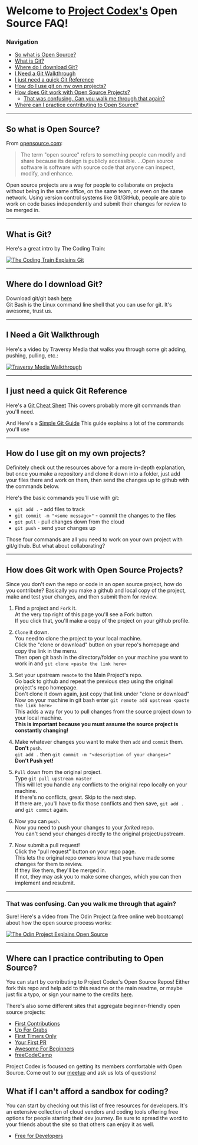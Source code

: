 # Welcome to [Project Codex's][1] Open Source FAQ!
[1]: https://github.com/ProjectCodex

### Navigation
  - [So what is Open Source?](#so-what-is-open-source)
  - [What is Git?](#what-is-git)
  - [Where do I download Git?](#where-do-i-download-git)
  - [I Need a Git Walkthrough](#i-need-a-git-walkthrough)
  - [I just need a quick Git Reference](#i-just-need-a-quick-git-reference)
  - [How do I use git on my own projects?](#how-do-i-use-git-on-my-own-projects)
  - [How does Git work with Open Source Projects?](#how-does-git-work-with-open-source-projects)
    - [That was confusing. Can you walk me through that again?](#that-was-confusing-can-you-walk-me-through-that-again)
  - [Where can I practice contributing to Open Source?](#where-can-i-practice-contributing-to-open-source)
---
## So what is Open Source?

From [opensource.com](https://opensource.com/resources/what-open-source):
>The term "open source" refers to something people can modify and share because its design is publicly accessible.
>...Open source software is software with source code that anyone can inspect, modify, and enhance.

Open source projects are a way for people to collaborate on projects without being in the same office, on the same team, or even on the same network. Using version control systems like Git/GitHub, people are able to work on code bases independently and submit their changes for review to be merged in.  

---
## What is Git?

Here's a great intro by The Coding Train: 

[![The Coding Train Explains Git](https://img.youtube.com/vi/BCQHnlnPusY/0.jpg)](https://youtu.be/BCQHnlnPusY)  

---
## Where do I download Git?

Download git/git bash [here](https://git-scm.com/downloads)  
Git Bash is the Linux command line shell that you can use for git. It's awesome, trust us.

---
## I Need a Git Walkthrough

Here's a video by Traversy Media that walks you through some git adding, pushing, pulling, etc.:

[![Traversy Media Walkthrough](https://img.youtube.com/vi/SWYqp7iY_Tc/0.jpg)](https://youtu.be/SWYqp7iY_Tc)

---
## I just need a quick Git Reference

Here's a [Git Cheat Sheet](http://jonas.nitro.dk/git/quick-reference.html)
This covers probably more git commands than you'll need.

And Here's a [Simple Git Guide](http://rogerdudler.github.io/git-guide/)
This guide explains a lot of the commands you'll use 

---
## How do I use git on my own projects?

Definitely check out the resources above for a more in-depth explanation, but once you make a repository and clone it down into a folder, 
just add your files there and work on them, then send the changes up to github with the commands below.

Here's the basic commands you'll use with git:
* `git add .` - add files to track
* `git commit -m "<some message>"` - commit the changes to the files
* `git pull` - pull changes down from the cloud
* `git push` - send your changes up

Those four commands are all you need to work on your own project with git/github. But what about collaborating?

---
## How does Git work with Open Source Projects?

Since you don't own the repo or code in an open source project, how do you contribute? Basically you make a github and local copy of the project, make and test your changes, and then submit them for review.

1. Find a project and `Fork` it.  
At the very top right of this page you'll see a Fork button.  
If you click that, you'll make a copy of the project on your github profile.  
  
1. `Clone` it down.  
You need to clone the project to your local machine.  
Click the "clone or download" button on your repo's homepage and copy the link in the menu.  
Then open git bash in the directory/folder on your machine you want to work in and `git clone <paste the link here>`  
  
1. Set your upstream `remote` to the Main Project's repo.  
Go back to github and repeat the previous step using the original project's repo homepage.  
Don't clone it down again, just copy that link under "clone or download"  
Now on your machine in git bash enter `git remote add upstream <paste the link here>`  
This adds a way for you to pull changes from the source project down to your local machine.  
**This is important because you must assume the source project is constantly changing!**  
  
1. Make whatever changes you want to make then `add` and `commit` them.  
**Don't** `push`.   
`git add .` then `git commit -m "<description of your changes>"`  
**Don't Push yet!**

1. `Pull` down from the original project.  
Type `git pull upstream master`  
This will let you handle any conflicts to the original repo locally on your machine.  
If there's no conflicts, great. Skip to the next step.  
If there are, you'll have to fix those conflicts and then save, `git add .` and `git commit` again.  

1. Now you can `push`.  
Now you need to push your changes to your _forked_ repo.  
You can't send your changes directly to the original project/upstream.  

1. Now submit a pull request!  
Click the "pull request" button on your repo page.  
This lets the original repo owners know that you have made some changes for them to review.  
If they like them, they'll be merged in.  
If not, they may ask you to make some changes, which you can then implement and resubmit.  
  
---
### That was confusing. Can you walk me through that again?

Sure! Here's a video from The Odin Project (a free online web bootcamp) about how the open source process works:

[![The Odin Project Explains Open Source](https://img.youtube.com/vi/mENDYhfxH-o/0.jpg)](https://youtu.be/mENDYhfxH-o)

---

## Where can I practice contributing to Open Source?

You can start by contributing to Project Codex's Open Source Repos! Either fork this repo and help add to this readme or the main readme, or maybe just fix a typo, or sign your name to the credits [here](https://github.com/ProjectCodex/OpenSourceProjects#credits).

There's also some different sites that aggregate beginner-friendly open source projects:
* [First Contributions](https://github.com/Roshanjossey/first-contributions)
* [Up For Grabs](https://up-for-grabs.net/#/)
* [First Timers Only](https://www.firsttimersonly.com/)
* [Your First PR](http://yourfirstpr.github.io/)
* [Awesome For Beginners](https://github.com/MunGell/awesome-for-beginners)
* [freeCodeCamp](https://github.com/freeCodeCamp/freeCodeCamp/labels/first%20timers%20welcome)

Project Codex is focused on getting its members comfortable with Open Source. Come out to our [meetup](https://www.meetup.com/project-code-experience/) and ask us lots of questions!

## What if I can't afford a sandbox for coding?

You can start by checking out this list of free resources for developers. It's an extensive collection of cloud vendors and coding tools offering free options for people starting their dev journey. 
Be sure to spread the word to your friends about the site so that others can enjoy it as well. 
* [Free for Developers](https://free-for.dev/#/)
